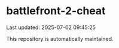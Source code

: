 # battlefront-2-cheat

Last updated: 2025-07-02 09:45:25

This repository is automatically maintained.
